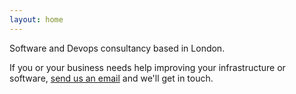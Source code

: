 ```yaml
---
layout: home
---
```


Software and Devops consultancy based in London.

If you or your business needs help improving your infrastructure or software, [send us an email](mailto:enquiries@meridiantech.io) and we'll get in touch.
